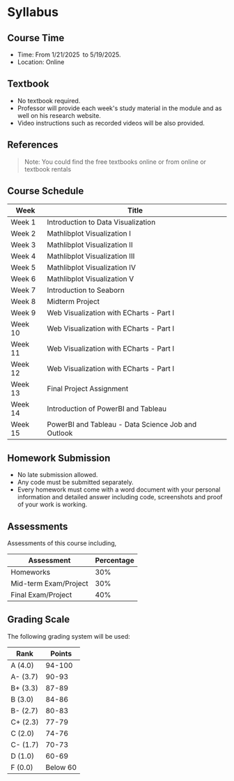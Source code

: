 # Syllabus

## Course Time

- Time: From 1/21/2025 to 5/19/2025.
- Location: Online

## Textbook

* No textbook required.
* Professor will provide each week's study material in the module and as well on his research website.
* Video instructions such as recorded videos will be also provided.

## References

> Note: You could find the free textbooks online or from online or textbook rentals

## Course Schedule

| Week    | Title                             |
|---------|-----------------------------------|
| Week 1  | Introduction to Data Visualization|
| Week 2  | Mathlibplot Visualization I       |
| Week 3  | Mathlibplot Visualization II      |
| Week 4  | Mathlibplot Visualization III     |
| Week 5  | Mathlibplot Visualization IV  |
| Week 6  | Mathlibplot Visualization V |
| Week 7  | Introduction to Seaborn          |
| Week 8  | Midterm Project             |
| Week 9  | Web Visualization with ECharts - Part I|  
| Week 10 | Web Visualization with ECharts - Part I|  
| Week 11 | Web Visualization with ECharts - Part I |
| Week 12 | Web Visualization with ECharts - Part I|
| Week 13 | Final Project Assignment|
| Week 14 | Introduction of PowerBI and Tableau|
| Week 15 | PowerBI and Tableau - Data Science Job and Outlook|

## Homework Submission

* No late submission allowed.
* Any code must be submitted separately.
* Every homework must come with a word document with your personal information and detailed answer including code, screenshots and proof of your work is working.

## Assessments

Assessments of this course including,

|Assessment|Percentage|
|----------|----------|
|Homeworks | 30%      |
|Mid-term Exam/Project| 30%|
|Final Exam/Project| 40%|

## Grading Scale

The following grading system will be used:

|Rank  |  Points|
|------|--------|
|A (4.0)|94-100 | 
|A- (3.7)| 90-93 |
|B+ (3.3) |87-89 |
|B (3.0) |84-86 |
|B- (2.7)| 80-83 |
|C+ (2.3) | 77-79 |
|C (2.0) |74-76 |
|C- (1.7)| 70-73|
|D (1.0) |60-69 |
|F (0.0) |Below 60|